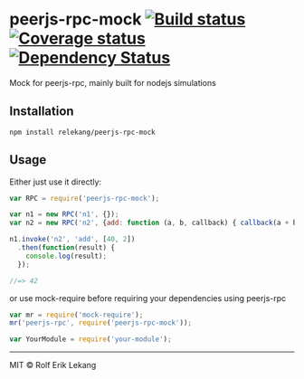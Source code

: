 # peerjs-rpc-mock [![Build status](https://ci.frigg.io/badges/relekang/peerjs-rpc-mock/)](https://ci.frigg.io/relekang/peerjs-rpc-mock/last/) [![Coverage status](https://ci.frigg.io/badges/coverage/relekang/peerjs-rpc-mock/)](https://ci.frigg.io/relekang/peerjs-rpc-mock/last/) [![Dependency Status](https://david-dm.org/relekang/peerjs-rpc-mock.svg)](https://david-dm.org/relekang/peerjs-rpc-mock)

Mock for peerjs-rpc, mainly built for nodejs simulations

## Installation

```
npm install relekang/peerjs-rpc-mock
```

## Usage
Either just use it directly:
```javascript
var RPC = require('peerjs-rpc-mock');

var n1 = new RPC('n1', {});
var n2 = new RPC('n2', {add: function (a, b, callback) { callback(a + b); }});

n1.invoke('n2', 'add', [40, 2])
  .then(function(result) {
    console.log(result);
  });

//=> 42

```
or use mock-require before requiring your dependencies using peerjs-rpc
```javascript
var mr = require('mock-require');
mr('peerjs-rpc', require('peerjs-rpc-mock'));

var YourModule = require('your-module');
```

----------------------

MIT © Rolf Erik Lekang
